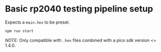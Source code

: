 # Basic rp2040 testing pipeline setup

Expects a `main.hex` to be preset.

```sh
npm run start
```

*NOTE*: Only compatible with `.hex` files combined with a pico sdk version <= 1.4.0.


